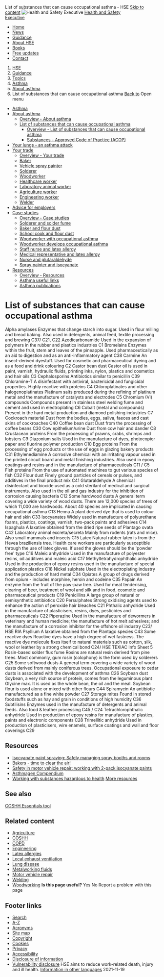 
List of substances that can cause occupational asthma - HSE
[Skip to content](#contentContainer)
![Health and Safety Executive](../assets/v4-images/website/print/print-logo.jpg)
[Health and Safety  
Executive](../index.htm)
* [Home](../index.htm)
* [News](../news/index.htm)
* [Guidance](../guidance/index.htm)
* [About HSE](../aboutus/index.htm)
* [Books](https://books.hse.gov.uk/)
* [Free
 updates](../news/subscribe/index.htm)
* [Contact](../contact/index.htm)
1. [HSE](../index.htm)
2. [Guidance](../guidance/index.htm)
3. [Topics](../guidance/topics.htm)
4. [Asthma](index.htm)
5. [About asthma](about.htm)
6. List of substances that can cause occupational asthma
[Back to](index.htm)
Open menu
* [Asthma](index.htm)
* [About asthma](#)
	+ [Overview - About asthma](about.htm)
	+ [List of substances that can cause occupational asthma](#)
		- [Overview - List of substances that can cause occupational asthma](substances.htm)
		- [Substances - Approved Code of Practice (ACOP)](acop.htm)
* [Your lungs - an asthma attack](lungs.htm)
* [Your trade](#)
	+ [Overview - Your trade](trade.htm)
	+ [Baker](bakers.htm)
	+ [Vehicle spray painter](vehicle.htm)
	+ [Solderer](solderers.htm)
	+ [Woodworker](woodworkers.htm)
	+ [Healthcare worker](healthcare.htm)
	+ [Laboratory animal worker](laboratory.htm)
	+ [Agriculture worker](agriculture.htm)
	+ [Engineering worker](engineering.htm)
	+ [Welder](welder.htm)
* [Advice for employers](employers.htm)
* [Case studies](#)
	+ [Overview - Case studies](casestudies.htm)
	+ [Solderer and solder fume](solderer.htm)
	+ [Baker and flour dust](baker.htm)
	+ [School cook and flour dust](schoolcook.htm)
	+ [Woodworker with occupational asthma](wooddust.htm)
	+ [Woodworker develops occupational asthma](woodworkerasthma.htm)
	+ [Staff nurse and latex allergy](powderedlatex.htm)
	+ [Medical representative and latex allergy](medicalrep.htm)
	+ [Nurse and glutaraldehyde](glutaraldehyde.htm)
	+ [Spray painter and isocyanate](isocyanates.htm)
* [Resources](#)
	+ [Overview - Resources](resources.htm)
	+ [Asthma useful links](useful.htm)
	+ [Asthma publications](furtherreading.htm)
 
# List of substances that can cause occupational asthma
Alpha amylases
Enzymes that change starch into sugar. Used in flour milling and bread baking. Also used in detergents, animal feed, textile processing and brewing C37/ C21, C22
Azodicarbonamide
Used in the expansion of polymers in the rubber and plastics industries C1
Bromelains
Enzymes within the fruit, stem and leaves of the pineapple. Used pharmaceutically as an aid to digestion and as an anti-inflammatory agent C38
Carmine
An insect-derived dyestuff. Used for cosmetic and pharmaceutical dyeing and as a food and drink colouring C2
Castor bean dust
Castor oil is used in paint, varnish, hydraulic fluids, printing inks, nylon, plastics and cosmetics and hair oils C3
Cephalosporins
Antibiotics similar to penicillin C39
Chloramine-T
A disinfectant with antiviral, bactericidal and fungicidal properties. Highly reactive with proteins C4
Chloroplatinates and other halogenoplatinates
Platinum salts produced during the refining of platinum metal and the manufacture of catalysts and electrodes C5
Chromium (VI) compounds
Compounds present in stainless steel welding fume and cement and used in electroplating C6
Cobalt (metal and compounds)
Present in the hard metal production and diamond polishing industries C7
Cockroach material
Dust from the bodies, eggs, saliva, faeces and cast skins of cockroaches C40
Coffee bean dust
Dust from the processing of coffee beans C30
Cow epithelium/urine
Dust from cow hair and dander C8
Crustacean proteins
From the processing of prawns, crabs, shrimps and lobsters C9
Diazonium salts
Used in the manufacture of dyes, photocopier paper and fluorine polymer production C10
Egg proteins
From the processing of egg products or the use of eggs in glazing bakery products C31
Ethylenediamine
A corrosive chemical with an irritating vapour used in the printed circuit board and metal finishing industries. Also used in epoxy coatings and resins and in the manufacture of pharmaceuticals C11 / C5
Fish proteins
From the use of automated machines to gut various species of fish C32
Flour dust
Finely ground particles of cereals or pulses, and additives in the final product mix C41
Glutaraldehyde
A chemical disinfectant and biocide used as a cold sterilant of medical and surgical instruments. Also used in the oil and gas industry for the inhibition of corrosion causing bacteria C12
Some hardwood dusts
A general term covering a wide variety of wood dusts. There are 12,000 species of trees of which 11,000 are hardwoods. About 40 species are implicated in causing occupational asthma C13
Henna
A plant derived dye that is used to colour hair and skin C33
Isocyanates
Widely used in manufacture of polyurethane foams, plastics, coatings, varnish, two-pack paints and adhesives C14 
Ispaghula
A laxative obtained from the dried ripe seeds of Plantago ovata C42
Laboratory animal excreta/secreta
Mainly from rodents (rats and mice). Also small mammals and insects C15
Latex
Natural rubber latex is from the Hevea braziliensis tree. Health care workers are particularly susceptible through the use of latex gloves. If used the gloves should be the 'powder free' type C16
Maleic anhydride
Used in the manufacture of polyester resins, oil additives and maleic acid C17
Methyltetrahydrophthalic anhydride
Used in the production of epoxy resins used in the manufacture of special application plastics C18
Nickel sulphate
Used in the electroplating industry and the production of hard metal C34
Opiates
A group of drugs derived from opium - includes morphine, heroin and codeine C35
Papain
An enzyme from the fruit of the paw-paw tree. Used for meat tenderising, clearing of beer, treatment of wool and silk and in food, cosmetic and pharmaceutical products C19
Penicillins
A large group of natural or semisynthetic antibiotics C20
Persulphates
Strong oxidising agents used to enhance the action of peroxide hair bleaches C21
Phthalic anhydride
Used in the manufacture of plasticisers, resins, dyes, pesticides and pharmaceuticals C22
Piperazine
Used in the manufacture of dewormers in veterinary and human medicine; the manufacture of hot melt adhesives; and the manufacture of a corrosion inhibitor for the offshore oil industry C23/ HSE RIA
Psyllium
A laxative obtained from the Plantago species C43
Some reactive dyes
Reactive dyes have a high degree of wet fastness. The reactive dye molecule fixes itself to natural materials such as cotton, silk, wool or leather by a strong chemical bond C24/ HSE TEXIAC Info Sheet 5
Rosin-based solder flux fume
Rosins are natural resin derived from pine trees. Most commonly, gum rosin (colophony) is the form used by solderers C25 
Some softwood dusts
A general term covering a wide variety of wood dusts derived from mainly coniferous trees. Occupational exposure to cedar dusts is associated with the development of asthma C26
Soybean dust
Soybean, a very rich source of protein, comes from the leguminous plant Glycine max. It is used as the whole bean, the oil and the meal. Soybean flour is used alone or mixed with other flours C44
Spiramycin
An antibiotic manufactured as a fine white powder C27
Storage mites
Found in stored foodstuffs such as hay and grain in conditions of high humidity C36
Subtilisins
Enzymes used in the manufacture of detergents and animal feeds. Also food & leather processing C45 / C24
Tetrachlorophthalic anhydride
Used in production of epoxy resins for manufacture of plastics, paints and electronic components C28
Trimellitic anhydride
Used in production of plasticisers, wire enamels, surface coatings and wall and floor coverings C29
 ## Resources
* [Isocyanate paint spraying: Safely managing spray booths and rooms](../pubns/books/hsg276.htm)
* [Bakers - time to clear the air!](../pubns/indg429.pdf)
* [Safety in motor vehicle repair: working with 2-pack isocyanate paints](../pubns/indg388.htm)
* [Asthmagen Compendium](asthmagen.pdf)
* [Working with substances hazardous to health](../pubns/indg136.htm)
[More resources](resources.htm)
 ## See also
[COSHH Essentials tool](http://coshh-tool.hse.gov.uk/)
## Related content
* [Agriculture](../agriculture/index.htm)
* [COSHH](../coshh/index.htm)
* [COPD](../copd/index.htm)
* [Engineering](../engineering/index.htm)
* [Latex allergies](../skin/employ/latex.htm)
* [Local exhaust ventilation](../lev/index.htm)
* [Lung disease](../lung-disease/index.htm)
* [Metalworking fluids](../metalworking/index.htm)
* [Motor vehicle repair](../mvr/index.htm)
* [Welding](../welding/index.htm)
* [Woodworking](../woodworking/index.htm)
**Is this page useful?**
Yes
No
Report a problem with this page
## Footer links
* [Search](../search/search-results.htm)
* [A-Z](../a-z/index.htm)
* [Acronyms](../acronym/index.htm)
* [Site map](../about/site_map/index.htm)
* [Copyright](../copyright.htm)
* [Cookies](../cookies.htm)
* [Privacy](../privacy.htm)
* [Accessibility](../accessibility.htm)
* [Disclosure of information](../foi/index.htm)
* [Vulnerability disclosure](../report-vulnerability.htm)
HSE aims to reduce work-related death, injury and ill health.
[Information in other languages](../languages/index.htm)
2021-11-19
